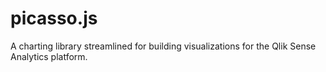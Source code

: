 # picasso.js
A charting library streamlined for building visualizations for the Qlik Sense Analytics platform.

